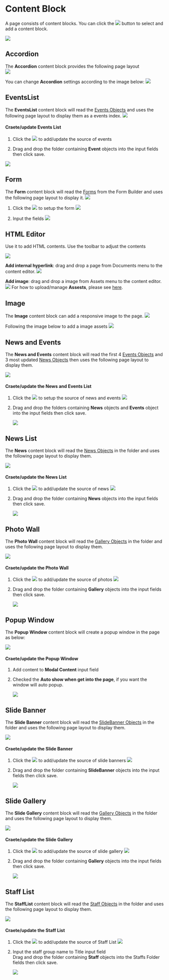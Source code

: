 # Content Block
A page consists of content blocks. You can click the <image src="documents/images/20.jpg" class="inline-img"> button to select and add a content block. 

![](images/01.jpg)

## Accordion
The **Accordion** content block provides the following page layout  
![](images/23.jpg)

You can change **Accordion** settings according to the image below:
![](images/24.jpg)

## EventsList
The **EventsList** content block will read the [Events Objects](/data-objects/events) and uses the following page layout to display them as a events index. 
![](images/26.jpg)



#### Craete/update Events List

1. Click the <image src="documents/images/30.jpg" class="inline-img"> to add/update the source of events

2. Drag and drop the folder containing **Event** objects into the input fields then click save.

![](images/25.jpg)



## Form
The **Form** content block will read the [Forms](/forms/) from the Form Builder and uses the following page layout to display it. 
![](images/29.jpg)

1. Click the <image src="documents/images/30.jpg" class="inline-img"> to setup the form
![](images/27.jpg)


2. Input the fields
![](images/28.jpg)

## HTML Editor
Use it to add HTML contents. Use the toolbar to adjust the contents

![](images/16.jpg)

**Add internal hyperlink**: drag and drop a page from Documents menu to the content editor.
![](images/17.jpg)

**Add image**: drag and drop a image from Assets menu to the content editor.
![](images/18.jpg)
For how to upload/manage **Assests**, please see [here](/assets/).

## Image
The **Image** content block can add a responsive image to the page. 
![](images/31.jpg)

Following the image below to add a image assets
![](images/32.jpg)

## News and Events
The **News and Events** content block will read the first 4 [Events Objects](/data-objects/events) and 3 most updated [News Objects](/data-objects/news) then uses the following page layout to display them.

![](images/35.jpg)

#### Craete/update the News and Events List
1. Click the <image src="documents/images/30.jpg" class="inline-img"> to setup the source of news and events
    ![](images/33.jpg)

2. Drag and drop the folders containing **News** objects and **Events** object into the input fields then click save.
 
    ![](images/34.jpg)

## News List
The **News** content block will read the [News Objects](/data-objects/news) in the folder and uses the following page layout to display them.

![](images/38.jpg)

#### Craete/update the News List
1. Click the <image src="documents/images/30.jpg" class="inline-img"> to add/update the source of news
![](images/36.jpg)

2. Drag and drop the folder containing **News** objects into the input fields then click save.

    ![](images/37.jpg)

## Photo Wall
The **Photo Wall** content block will read the [Gallery Objects](/data-objects/gallery) in the folder and uses the following page layout to display them.

![](images/41.jpg)

#### Craete/update the Photo Wall
1. Click the <image src="documents/images/30.jpg" class="inline-img"> to add/update the source of photos
    ![](images/39.jpg)

2. Drag and drop the folder containing **Gallery** objects into the input fields then click save.

    ![](images/40.jpg)


## Popup Window
The **Popup Window** content block will create a popup window in the page as below:

![](images/43.jpg)

#### Craete/update the Popup Window
1. Add content to **Modal Content** input field

2. Checked the **Auto show when get into the page**, if you want the window will auto popup.

    ![](images/42.jpg)


## Slide Banner
The **Slide Banner** content block will read the [SlideBanner Objects](/data-objects/slidebanner) in the folder and uses the following page layout to display them.

![](images/46.jpg)

#### Craete/update the Slide Banner
1. Click the <image src="documents/images/30.jpg" class="inline-img"> to add/update the source of slide banners
    ![](images/44.jpg)

2. Drag and drop the folder containing **SlideBanner** objects into the input fields then click save.

    ![](images/45.jpg)

## Slide Gallery
The **Slide Gallery** content block will read the [Gallery Objects](/data-objects/gallery) in the folder and uses the following page layout to display them.

![](images/47.jpg)

#### Craete/update the Slide Gallery
1. Click the <image src="documents/images/30.jpg" class="inline-img"> to add/update the source of slide gallery
    ![](images/49.jpg)

2. Drag and drop the folder containing **Gallery** objects into the input fields then click save.

    ![](images/48.jpg)


## Staff List
The **StaffList** content block will read the [Staff Objects](/data-objects/staff) in the folder and uses the following page layout to display them.

![](images/52.jpg)

#### Craete/update the Staff List
1. Click the <image src="documents/images/30.jpg" class="inline-img"> to add/update the source of Staff List
    ![](images/51.jpg)

2. Input the staff group name to Title input field<br>
    Drag and drop the folder containing **Staff** objects into the Staffs Folder fields then click save.

    ![](images/50.jpg)
